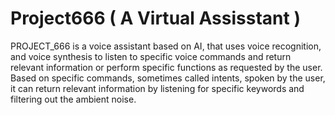 # Project666 ( A Virtual Assisstant )

  PROJECT_666 is a voice assistant based on AI, that uses voice recognition, 
  and voice synthesis to listen to specific voice commands and return relevant 
  information or perform specific functions as requested by the user. 
  Based on specific commands, sometimes called intents, spoken by the user, it 
  can return relevant information by listening for specific keywords and filtering 
  out the ambient noise. 

